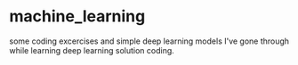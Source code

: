 # machine_learning
some coding excercises and simple deep learning models I've gone through while learning deep learning solution coding.
